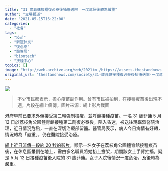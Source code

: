 ```yaml
---
title: "31 歲菲傭接種復必泰後抽搐送院　一度危殆後轉為嚴重"
author: "立場報道"
date: "2021-05-15T16:22:00"
categories:
  - "社會"
tags:
  - "疫苗"
  - "新冠肺炎"
  - "復必泰"
  - "醫管局"
  - "biontech"
  - "接種中心"
topics: []
image: "http://web.archive.org/web/2021im_/https://assets.thestandnews.com/media/photos/20210515-13_pdZL8.png"
original_url: "thestandnews.com/society/31-歲菲傭接種復必泰後抽搐送院-一度危殆後轉為嚴重"
---
```

![](http://web.archive.org/web/2021im_/https://assets.thestandnews.com/media/photos/20210515-13_pdZL8.png)
> 不少市民都表示，擔心疫苗副作用。曾有市民被拍到，在接種疫苗後出現不適，片段在網上瘋傳。圖片來源：網上影片截圖

港府早前已要求外傭接受第二輪強制檢疫，並呼籲接種疫苗。一名 31 歲菲傭 5 月 12 日於荔枝角公園體育館接種第二劑復必泰後，陷入昏迷，被送往瑪嘉烈醫院治理，近日情況危殆，一直在深切治療部留醫。醫管局表示，病人今日病情有好轉，情況轉為「嚴重」，仍在醫院接受治療。

[網上近日流傳一段約 20 秒的影片](http://web.archive.org/web/20211229132329/https://youtu.be/LcbkN2jpuP8)，顯示一名女子在荔枝角公園體育館接種疫苗後，在休息區暈倒在地上，需由多名職員將她抬上擔架，期間該女士手臂抽搐，疑是 5 月 12 日接種疫苗後入院的 31 歲菲傭。女子入院後情況一度危殆，及後轉為嚴重。